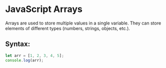 # JavaScript Arrays

Arrays are used to store multiple values in a single variable. They can store elements of different types (numbers, strings, objects, etc.).

## Syntax:
```javascript
let arr = [1, 2, 3, 4, 5];
console.log(arr);
```
